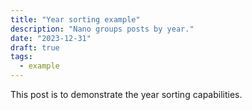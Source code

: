 ```yaml
---
title: "Year sorting example"
description: "Nano groups posts by year."
date: "2023-12-31"
draft: true
tags:
  - example
---
```


This post is to demonstrate the year sorting capabilities.
